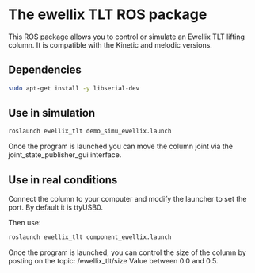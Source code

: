 # The ewellix TLT ROS package

This ROS package allows you to control or simulate an Ewellix TLT lifting column.
It is compatible with the Kinetic and melodic versions.

## Dependencies
```bash
sudo apt-get install -y libserial-dev
```
## Use in simulation

```bash
roslaunch ewellix_tlt demo_simu_ewellix.launch
```
Once the program is launched you can move the column joint via the joint_state_publisher_gui interface.

## Use in real conditions
Connect the column to your computer and modify the launcher to set the port. By default it is ttyUSB0.

Then use:

```bash
roslaunch ewellix_tlt component_ewellix.launch
```
Once the program is launched, you can control the size of the column by posting on the topic: /ewellix_tlt/size 
Value between 0.0 and 0.5.